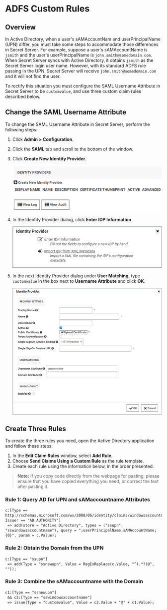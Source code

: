 [title]: # "ADFS Custom Rules"
[tags]: # "directory services,active directory,adfs,sAMAccountName,UPN"
[priority]: # "1000"
[display]: # "all"

# ADFS Custom Rules

## Overview

In Active Directory, when a user's sAMAccountNam and userPrincipalName (UPN) differ, you must take some steps to accommodate those differences in Secret Server. For example, suppose a user's sAMAccountName is `jsmith` and the user's userPrincipalName is `john.smith@somedomain.com`. When Secret Server syncs with Active Directory, it obtains `jsmith` as the Secret Server login user name. However, with its standard ADFS rule passing in the UPN, Secret Server will receive `john.smith@somedomain.com` and it will not find the user.

To rectify this situation you must configure the SAML Username Attribute in Secret Server to be `customvalue`, and use three custom claim rules described below.

## Change the SAML Username Attribute

To change the SAML Username Attribute in Secret Server, perform the following steps:

1. Click **Admin \> Configuration**.

1. Click the **SAML** tab and scroll to the bottom of the window.

1. Click **Create New Identity Provider**.

   ![image-adfs-create-new-id-provider](images/adfs-create-new-id-provider.png)

1. In the Identity Provider dialog, click **Enter IDP Information**.

   ![image-adfs-enter-id-provider-info](images/adfs-enter-id-provider-info.png)

1. In the next Identity Provider dialog under **User Matching**, type `customvalue` in the box next to **Username Attribute** and click **OK**.

   ![image-adfs-enter-id-provider](images/adfs-id-provider.png)

## Create Three Rules

To create the three rules you need, open the Active Directory application and follow these steps:

1. In the **Edit Claim Rules** window, select **Add Rule**.
1. Choose **Send Claims Using a Custom Rule** as the rule template.
1. Create each rule using the information below, in the order presented.

> **Note:** If you copy code directly from the webpage for pasting, please ensure that you have copied everything you need, or correct the text after pasting it.

### Rule 1: Query AD for UPN and sAMaccountname Attributes

````
c:[Type == http://schemas.microsoft.com/ws/2008/06/identity/claims/windowsaccountname, Issuer == "AD AUTHORITY"]
 => add(store = "Active Directory", types = ("ssupn", "sswindowsaccountname"), query = ";userPrincipalName,sAMAccountName;{0}", param = c.Value);
````

### Rule 2: Obtain the Domain from the UPN

````
c:[Type == "ssupn"]
 => add(Type = "ssnewupn", Value = RegExReplace(c.Value, "^(.*?)@", ""));
````

### Rule 3: Combine the sAMaccountname with the Domain

````
c1:[Type == "ssnewupn"]
 && c2:[Type == "sswindowsaccountname"]
 => issue(Type = "customvalue", Value = c2.Value + "@" + c1.Value);
````